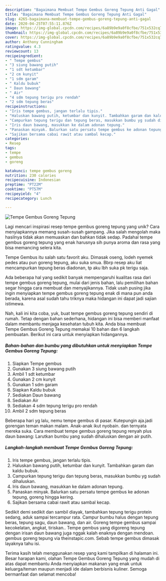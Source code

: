 ```yaml
---
description: "Bagaimana Membuat Tempe Gembus Goreng Tepung Anti Gagal"
title: "Bagaimana Membuat Tempe Gembus Goreng Tepung Anti Gagal"
slug: 4265-bagaimana-membuat-tempe-gembus-goreng-tepung-anti-gagal
date: 2020-04-25T07:55:11.876Z
image: https://img-global.cpcdn.com/recipes/6a89b9e9a0f8cfbe/751x532cq70/tempe-gembus-goreng-tepung-foto-resep-utama.jpg
thumbnail: https://img-global.cpcdn.com/recipes/6a89b9e9a0f8cfbe/751x532cq70/tempe-gembus-goreng-tepung-foto-resep-utama.jpg
cover: https://img-global.cpcdn.com/recipes/6a89b9e9a0f8cfbe/751x532cq70/tempe-gembus-goreng-tepung-foto-resep-utama.jpg
author: Anthony Cunningham
ratingvalue: 4.3
reviewcount: 13
recipeingredient:
- " Tempe gembus"
- "3 siung bawang putih"
- "1 sdt ketumbar"
- "2 cm kunyit"
- "1 sdm garam"
- " Kaldu bubuk"
- " Daun bawang"
- " Air"
- "4 sdm tepung terigu pro rendah"
- "2 sdm tepung beras"
recipeinstructions:
- "Iris tempe gembus, jangan terlalu tipis."
- "Haluskan bawang putih, ketumbar dan kunyit. Tambahkan garam dan kaldu bubuk."
- "Campurkan tepung terigu dan tepung beras, masukkan bumbu yg sudah dihaluskan."
- "Iris daun bawang, masukkan ke dalam adonan tepung."
- "Panaskan minyak. Balurkan satu persatu tempe gembus ke adonan tepung, goreng hingga kering."
- "Sajikan bersama cabai rawit atau sambal kecap."
categories:
- Resep
tags:
- tempe
- gembus
- goreng

katakunci: tempe gembus goreng 
nutrition: 230 calories
recipecuisine: Indonesian
preptime: "PT22M"
cooktime: "PT57M"
recipeyield: "4"
recipecategory: Lunch

---
```



![Tempe Gembus Goreng Tepung](https://img-global.cpcdn.com/recipes/6a89b9e9a0f8cfbe/751x532cq70/tempe-gembus-goreng-tepung-foto-resep-utama.jpg)

Lagi mencari inspirasi resep tempe gembus goreng tepung yang unik? Cara menyiapkannya memang susah-susah gampang. Jika salah mengolah maka hasilnya tidak akan memuaskan dan bahkan tidak sedap. Padahal tempe gembus goreng tepung yang enak harusnya sih punya aroma dan rasa yang bisa memancing selera kita.

Tempe Gembus itu salah satu favorit aku. Dimasak oseng, lodeh nyemek pedes atau pun goreng tepung, aku suka smua. Bbrp resep aku liat mencampurkan tepung beras diadonan, tp aku lbh suka pk terigu saja.

Ada beberapa hal yang sedikit banyak mempengaruhi kualitas rasa dari tempe gembus goreng tepung, mulai dari jenis bahan, lalu pemilihan bahan segar hingga cara membuat dan menyajikannya. Tidak usah pusing jika ingin menyiapkan tempe gembus goreng tepung enak di mana pun anda berada, karena asal sudah tahu triknya maka hidangan ini dapat jadi sajian istimewa.


Nah, kali ini kita coba, yuk, buat tempe gembus goreng tepung sendiri di rumah. Tetap dengan bahan sederhana, hidangan ini bisa memberi manfaat dalam membantu menjaga kesehatan tubuh kita. Anda bisa membuat Tempe Gembus Goreng Tepung memakai 10 bahan dan 6 langkah pembuatan. Berikut ini cara untuk menyiapkan hidangannya.

<!--inarticleads1-->

##### Bahan-bahan dan bumbu yang dibutuhkan untuk menyiapkan Tempe Gembus Goreng Tepung:

1. Siapkan  Tempe gembus
1. Gunakan 3 siung bawang putih
1. Ambil 1 sdt ketumbar
1. Gunakan 2 cm kunyit
1. Gunakan 1 sdm garam
1. Siapkan  Kaldu bubuk
1. Sediakan  Daun bawang
1. Sediakan  Air
1. Sediakan 4 sdm tepung terigu pro rendah
1. Ambil 2 sdm tepung beras


Beberapa hari yg lalu, nemu tempe gembus di pasar. Kutepungin aja.jadi gorengan teman makan malam. Anak-anak ikut nyobain. dan ternyata mereka suka. Cara membuat tempe gembus goreng tepung renyah plus daun bawang: Larutkan bumbu yang sudah dihaluskan dengan air putih. 

<!--inarticleads2-->

##### Langkah-langkah membuat Tempe Gembus Goreng Tepung:

1. Iris tempe gembus, jangan terlalu tipis.
1. Haluskan bawang putih, ketumbar dan kunyit. Tambahkan garam dan kaldu bubuk.
1. Campurkan tepung terigu dan tepung beras, masukkan bumbu yg sudah dihaluskan.
1. Iris daun bawang, masukkan ke dalam adonan tepung.
1. Panaskan minyak. Balurkan satu persatu tempe gembus ke adonan tepung, goreng hingga kering.
1. Sajikan bersama cabai rawit atau sambal kecap.


Sedikit demi sedikit dan sambil diayak, tambahkan tepung terigu protein sedang, aduk sampai tercampur rata. Campur bumbu halus dengan tepung beras, tepung sagu, daun bawang, dan air. Goreng tempe gembus sampai kecokelatan, angkat, tiriskan.. Tempe gembus yang digoreng tepung dengan irisan daun bawang juga nggak kalah enaknya dengan mendoan. gembus goreng tepung via theinstapic.com. Sebab tempe gembus dimasak layaknya tahu isi. 

Terima kasih telah menggunakan resep yang kami tampilkan di halaman ini. Besar harapan kami, olahan Tempe Gembus Goreng Tepung yang mudah di atas dapat membantu Anda menyiapkan makanan yang enak untuk keluarga/teman maupun menjadi ide dalam berbisnis kuliner. Semoga bermanfaat dan selamat mencoba!
